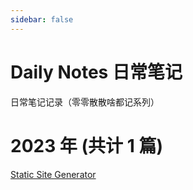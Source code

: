 ```yaml
---
sidebar: false
---
```

# Daily Notes 日常笔记
日常笔记记录（零零散散啥都记系列）

# 2023 年 (共计 1 篇)
[Static Site Generator](/daily-notes/issue-1)


